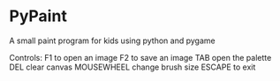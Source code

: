 # PyPaint
A small  paint program for kids using python and pygame

Controls:
F1 to open an image
F2 to save an image
TAB open the palette
DEL clear canvas
MOUSEWHEEL change brush size
ESCAPE to exit
